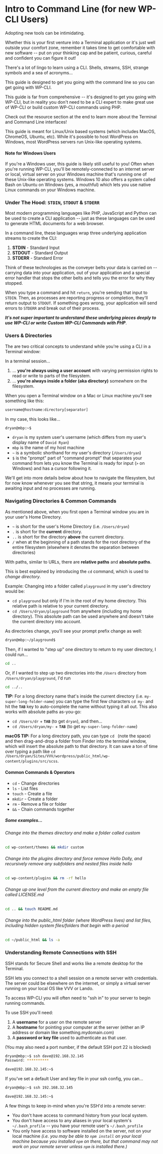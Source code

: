 # Intro to Command Line (for new WP-CLI Users)

Adopting new tools can be intimidating. 

Whether this is your first venture into a Terminal application or it's just well outside your comfort zone, remember it takes time to get comfortable with new software -- put on your thinking cap and be patient, curious, careful and confident you can figure it out!

There's a lot of lingo to learn using a CLI. Shells, streams, SSH, strange symbols and a sea of acronyms...

This guide is designed to get you going with the command line so you can get going with WP-CLI. 

This guide is far from comprehensive -- it's designed to get you going with WP-CLI, but in reality you don't need to be a CLI expert to make great use of WP-CLI or build custom WP-CLI commands using PHP. 

Check out the resource section at the end to learn more about the Terminal and Command Line interfaces!

This guide is meant for Linux/Unix based systems (which includes MacOS, ChromeOS, Ubuntu, etc). While it's possible to host WordPress on Windows, most WordPress servers run Unix-like operating systems.

#### Note for Windows Users

If you're a Windows user, this guide is likely still useful to you! Often when you're running WP-CLI, you'll be remotely-connected to an internet server or local, virtual server on your Windows machine that's running one of these Unix-like operating systems. Windows 10 also offers a system called Bash on Ubuntu on Windows (yes, a mouthful) which lets you use native Linux commands on your Windows machine.

### Under The Hood: `STDIN`, `STDOUT` & `STDERR`

Most modern programming languages like PHP, JavaScript and Python can be used to create a CLI application -- just as these languages can be used to generate HTML documents for a web browser.

In a command line, these languages wrap three underlying application streams to create the CLI:

1. **STDIN** - Standard Input
2. **STDOUT** - Standard Output
3. **STDERR** - Standard Error

Think of these technologies as the conveyer belts your data is carried on -- carrying data into your application, out of your application and a special error handler that stops the other belts and tells you the error for why they stopped.

When you type a command and hit `return`, you're sending that input to `STDIN`. Then, as processes are reporting progress or completion, they'll return output to `STDOUT`. If something goes wrong, your application will send errors to `STDERR` and break out of their process.

_**It's not super important to understand these underlying pieces deeply to use WP-CLI or write Custom WP-CLI Commands with PHP**_.

### Users & Directories

The are two critical concepts to understand while you're using a CLI in a Terminal window:

In a terminal session...
1. ... **you're always using a user account** with varying permission rights to read or write to parts of the filesystem.
2. ... **you're always inside a folder (aka directory)** somewhere on the filesystem.

When you open a Terminal window on a Mac or Linux machine you'll see something like this:
```bash
username@hostname:directory[separator]
```

In my case, this looks like...
```bash
dryan@mbp:~$
```

* `dryan` is my system user's username (which differs from my user's display name of `David Ryan`)
* `mbp` is the name of my host machine
* `~` is a symbolic shorthand for my user's directory (`/Users/dryan`)
* `$` is the "prompt" part of "command prompt" that separates your command from  lets you know the Terminal is ready for input (`>` on Windows) and has a cursor following it.

We'll get into more details below about how to navigate the filesystem, but for now know whenever you see that string, it means your terminal is awaiting input and no processes are running.

### Navigating Directories & Common Commands

As mentioned above, when you first open a Terminal window you are in your user's Home Directory.

* `~` is short for the user's Home Directory (i.e. `/Users/dryan`)
* `.` is short for the **current** directory.
* `..` is short for the directory **above** the current directory.
* `/` when at the beginning of a path stands for the root directory of the entire filesystem (elsewhere it denotes the separation between directories)

With paths, similar to URLs, there are **relative paths** and **absolute paths**. 

This is best explained by introducing the `cd` command, which is used to _change directory_.

Example: Changing into a folder called `playground` in my user's directory would be:
* `cd playground` but only if I'm in the root of my home directory. This relative path is relative to your current directory.
* `cd /Users/dryan/playground` from anywhere (including my home directory). This absolute path can be used anywhere and doesn't take the current directory into account.

As directories change, you'll see your prompt prefix change as well:
```bash
dryan@mbp:~/playground$
```

Then, if I wanted to "step up" one directory to return to my user directory, I could run...
```bash
cd ..
```

Or, if I wanted to step up two directories into the `/Users` directory from `/Users/dryan/playground`, I'd run

```bash
cd ../..
```

**TIP:** For a long directory name that's inside the current directory (i.e. `my-super-long-folder-name`) you can type the first few characters `cd my-` and hit the **`TAB`** key to auto-complete the name without typing it all out. This also works with absolute paths as-you-go:
* `cd /Users/dr` + **`TAB`** (to get `dryan`), and then...
* `cd /Users/dryan/my-` + **`TAB`** (to get `my-super-long-folder-name`)

**macOS TIP:** For a long directory path, you can type `cd ` (note the space) and then drag-and-drop a folder from Finder into the terminal window, which will insert the absolute path to that directory. It can save a ton of time over typing a path like `cd /Users/dryan/Sites/VVV/wordpress/public_html/wp-content/plugins/src/scss`.

#### Common Commands & Operators
* `cd` - Change directories
* `ls` - List files
* `touch` - Create a file
* `mkdir` - Create a folder
* `rm` - Remove a file or folder
* `&&` - Chain commands together

##### Some examples...

###### Change into the themes directory and make a folder called custom
```bash
cd wp-content/themes && mkdir custom
```

###### Change into the plugins directory and force remove Hello Dolly, and recursively remove any subfolders and nested files inside hello
```bash
cd wp-content/plugins && rm -rf hello
```

###### Change up one level from the current directory and make an empty file called LICENSE.md
```bash
cd .. && touch README.md
```

###### Change into the public_html folder (where WordPress lives) and list files, including hidden system files/folders that begin with a period
```bash
cd ~/public_html && ls -a
```

### Understanding Remote Connections with SSH

SSH stands for Secure Shell and works like a remote desktop for the Terminal.

SSH lets you connect to a shell session on a remote server with credentials. The server could be elsewhere on the internet, or simply a virtual server running on your local OS like VVV or Lando. 

To access WP-CLI you will often need to "ssh in" to your server to begin running commands.

To use SSH you'll need:
1. A **username** for a user on the remote server
2. A **hostname** for pointing your computer at the server (either an IP address or domain like something.mydomain.com)
3. A **password or key file** used to authenticate as that user.

(You may also need a port number, if the default SSH port 22 is blocked)

```bash
dryan@mbp:~$ ssh dave@192.168.32.145
Password: **********

dave@192.168.32.145:~$
```

If you've set a default User and key file in your ssh config, you can...
```bash
dryan@mbp:~$ ssh 192.168.32.145

dave@192.168.32.145:~$
```

A few things to keep in-mind when you're SSH'd into a remote server:
* You don't have access to command history from your local system.
* You don't have access to any aliases in your local system's `~/.bash_profile` -- you have your remote user's `~/.bash_profile`
* You only have access to software installed on the server, not on your local machine _(i.e. you may be able to `npm install` on your local machine because you installed `npm` on there, but that command may not work on your remote server unless `npm` is installed there.)_
